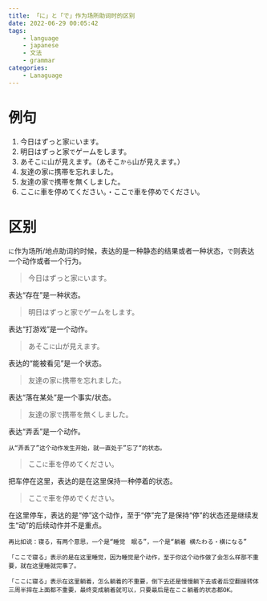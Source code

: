 ```yaml
---
title: 「に」と「で」作为场所助词时的区别
date: 2022-06-29 00:05:42
tags:
    - language
    - japanese
    - 文法
    - grammar
categories:
    - Lanaguage
---
```

# 例句
1. 今日はずっと家`に`います。
2. 明日はずっと家`で`ゲームをします。
3. あそこ`に`山が見えます。（あそこ`から`山が見えます。）
4. 友達の家`に`携帯を忘れました。
5. 友達の家`で`携帯を無くしました。
6. ここ`に`車を停めてください。・ここ`で`車を停めでください。

# 区别
`に`作为场所/地点助词的时候，表达的是一种静态的结果或者一种状态，`で`则表达一个动作或者一个行为。

> 今日はずっと家`に`います。

表达“存在”是一种状态。

> 明日はずっと家`で`ゲームをします。

表达“打游戏”是一个动作。

> あそこ`に`山が見えます。

表达的“能被看见”是一个状态。

> 友達の家`に`携帯を忘れました。

表达“落在某处”是一个事实/状态。

> 友達の家`で`携帯を無くしました。

表达“弄丢”是一个动作。

`从“弄丢了”这个动作发生开始，就一直处于”忘了“的状态。`

> ここ`に`車を停めてください。

把车停在这里，表达的是在这里保持一种停着的状态。

> ここ`で`車を停めでください。

在这里停车，表达的是“停”这个动作，至于“停”完了是保持“停”的状态还是继续发生“动”的后续动作并不是重点。

```text
再比如说：寝る，有两个意思，一个是“睡觉　眠る”，一个是“躺着 横たわる・横になる”

「ここで寝る」表示的是在这里睡觉，因为睡觉是个动作，至于你这个动作做了会怎么样那不重要，就在这里睡就完事了。

「ここに寝る」表示在这里躺着，怎么躺着的不重要，倒下去还是慢慢躺下去或者后空翻接转体三周半摔在上面都不重要，最终变成躺着就可以，只要最后是在ここ躺着的状态都OK。
```

